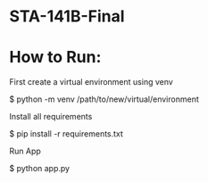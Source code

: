 # STA-141B-Final

# How to Run:

First create a virtual environment using venv

$ python -m venv /path/to/new/virtual/environment

Install all requirements

$ pip install -r requirements.txt 

Run App

$ python app.py
